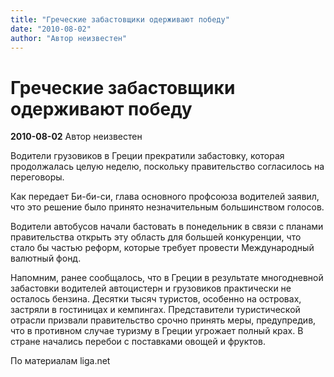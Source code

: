 ```yaml
---
title: "Греческие забастовщики одерживают победу"
date: "2010-08-02"
author: "Автор неизвестен"
---
```


# Греческие забастовщики одерживают победу

**2010-08-02** Автор неизвестен

Водители грузовиков в Греции прекратили забастовку, которая продолжалась целую неделю, поскольку правительство согласилось на переговоры.

Как передает Би-би-си, глава основного профсоюза водителей заявил, что это решение было принято незначительным большинством голосов.

Водители автобусов начали бастовать в понедельник в связи с планами правительства открыть эту область для большей конкуренции, что стало бы частью реформ, которые требует провести Международный валютный фонд.

Напомним, ранее сообщалось, что в Греции в результате многодневной забастовки водителей автоцистерн и грузовиков практически не осталось бензина. Десятки тысяч туристов, особенно на островах, застряли в гостиницах и кемпингах. Представители туристической отрасли призвали правительство срочно принять меры, предупредив, что в противном случае туризму в Греции угрожает полный крах. В стране начались перебои с поставками овощей и фруктов.

По материалам liga.net